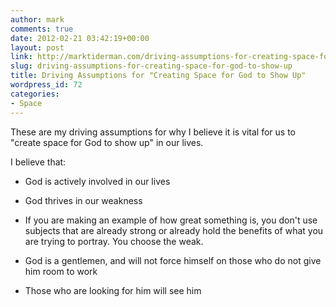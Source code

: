 ```yaml
---
author: mark
comments: true
date: 2012-02-21 03:42:19+00:00
layout: post
link: http://marktiderman.com/driving-assumptions-for-creating-space-for-god-to-show-up/
slug: driving-assumptions-for-creating-space-for-god-to-show-up
title: Driving Assumptions for "Creating Space for God to Show Up"
wordpress_id: 72
categories:
- Space
---
```


These are my driving assumptions for why I believe it is vital for us to "create space for God to show up" in our lives.







I believe that:






  * God is actively involved in our lives


  * God thrives in our weakness


  * If you are making an example of how great something is, you don't use subjects that are already strong or already hold the benefits of what you are trying to portray. You choose the weak.


  * God is a gentlemen, and will not force himself on those who do not give him room to work


  * Those who are looking for him will see him
